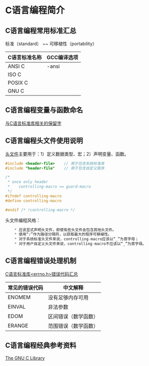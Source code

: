 # C语言编程简介

## C语言编程常用标准汇总

标准（standard） ~~ 可移植性（portability）

C语言标准名称 | GCC编译选项
------------ | ----------
ANSI C | -ansi
ISO C |
POSIX C |
GNU C |

## C语言编程变量与函数命名

[与C语言标准库相关的保留字](https://www.gnu.org/software/libc/manual/html_node/Reserved-Names.html)

## C语言编程头文件使用说明

[头文件](https://gcc.gnu.org/onlinedocs/cpp/Header-Files.html)主要用于：1）定义数据类型、宏；2）声明变量、函数。

```C
#include <header-file>    // 用于包含系统标准库
#include "header-file"    // 用于包含自定义程序

/*
 * once only header
 *    controlling-macro == guard-macro
 */
#ifndef controlling-macro
#define controlling-macro

#endif /* !controlling-macro */
```

头文件编程风格：

```C
    * 应该显式声明头文件，即使有些头文件会包含其他头文件。
    * 使用“/”作为路径分隔符，以获取最大的程序可移植性。
    * 对于系统标准头文件来说，controlling-macro应该以“_”为首字母；
    * 对于用户自定义头文件来说，controlling-macro不应该以“_”为首字母。
```

## C语言编程错误处理机制

[C语言标准库<errno.h>错误代码汇总](https://www.gnu.org/software/libc/manual/html_node/Error-Codes.html)

常见的错误代码 | 中文解释
------------- | -------
ENOMEM | 没有足够内存可用
EINVAL | 非法参数
EDOM | 区间错误（数学函数）
ERANGE | 范围错误（数学函数）

## C语言编程经典参考资料

[The GNU C Library](https://www.gnu.org/software/libc/manual/html_node/)
